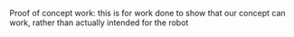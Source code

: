 Proof of concept work: this is for work done to show that our concept can work, rather than actually intended for the robot



